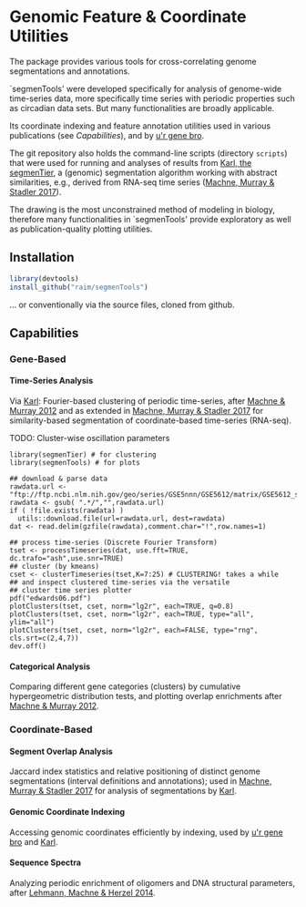 # Genomic Feature & Coordinate Utilities 

The package provides various tools for cross-correlating genome
segmentations and annotations. 

`segmenTools' were developed specifically for analysis of genome-wide
time-series data, more specifically time series with periodic properties
such as circadian data sets. But many functionalities are broadly applicable.

Its coordinate indexing and feature annotation
utilities used in various publications (see *Capabilities*), and by
[u'r gene bro](https://gitlab.com/raim/genomeBrowser).

The git repository also holds the command-line scripts (directory
`scripts`) that were used for running and analyses of results from
[Karl, the segmenTier](https://github.com/raim/segmenTier), a
(genomic) segmentation algorithm working with abstract similarities,
e.g., derived from RNA-seq time series ([Machne, Murray & Stadler
2017](http://www.nature.com/articles/s41598-017-12401-8)).

The drawing is the most unconstrained method of modeling in biology,
therefore many functionalities in `segmenTools' provide exploratory as well
as publication-quality plotting utilities.

## Installation

```R
library(devtools)
install_github("raim/segmenTools")
```

... or conventionally via the source files, cloned from github.

## Capabilities

### Gene-Based

#### Time-Series Analysis 

Via [Karl](https://github.com/raim/segmenTier): Fourier-based
clustering of periodic time-series, after [Machne & Murray
2012](https://doi.org/10.1371/journal.pone.0037906) and as extended in
[Machne, Murray & Stadler
2017](http://www.nature.com/articles/s41598-017-12401-8) for
similarity-based segmentation of coordinate-based time-series
(RNA-seq).

TODO: Cluster-wise oscillation parameters

```{r}
library(segmenTier) # for clustering 
library(segmenTools) # for plots

## download & parse data
rawdata.url <- "ftp://ftp.ncbi.nlm.nih.gov/geo/series/GSE5nnn/GSE5612/matrix/GSE5612_series_matrix.txt.gz"
rawdata <- gsub( ".*/","",rawdata.url)
if ( !file.exists(rawdata) )
  utils::download.file(url=rawdata.url, dest=rawdata)
dat <- read.delim(gzfile(rawdata),comment.char="!",row.names=1)

## process time-series (Discrete Fourier Transform)
tset <- processTimeseries(dat, use.fft=TRUE, dc.trafo="ash",use.snr=TRUE)
## cluster (by kmeans)
cset <- clusterTimeseries(tset,K=7:25) # CLUSTERING! takes a while
## and inspect clustered time-series via the versatile
## cluster time series plotter
pdf("edwards06.pdf")
plotClusters(tset, cset, norm="lg2r", each=TRUE, q=0.8)
plotClusters(tset, cset, norm="lg2r", each=TRUE, type="all", ylim="all")
plotClusters(tset, cset, norm="lg2r", each=FALSE, type="rng", cls.srt=c(2,4,7))
dev.off()
```

#### Categorical Analysis 

Comparing different gene categories (clusters) by cumulative
hypergeometric distribution tests, and plotting overlap enrichments
after [Machne & Murray
2012](https://doi.org/10.1371/journal.pone.0037906).

### Coordinate-Based

#### Segment Overlap Analysis

Jaccard index statistics and relative positioning of distinct genome
segmentations (interval definitions and annotations); used in [Machne,
Murray & Stadler
2017](http://www.nature.com/articles/s41598-017-12401-8) for analysis
of segmentations by [Karl](https://github.com/raim/segmenTier).

#### Genomic Coordinate Indexing

Accessing genomic coordinates efficiently by indexing, used by
[u'r gene bro](https://gitlab.com/raim/genomeBrowser) and
[Karl](https://github.com/raim/segmenTier).

#### Sequence Spectra 

Analyzing periodic enrichment of oligomers and DNA structural
parameters, after [Lehmann, Machne & Herzel
2014](https://doi.org/10.1093/nar/gku641).